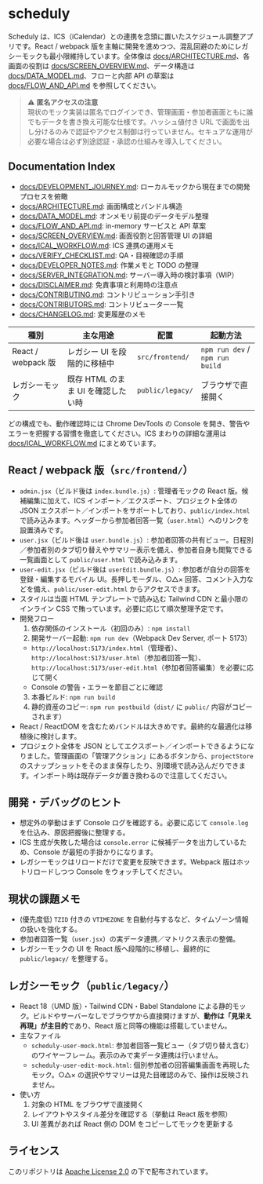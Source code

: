 # scheduly

Scheduly は、ICS（iCalendar）との連携を念頭に置いたスケジュール調整アプリです。React / webpack 版を主軸に開発を進めつつ、混乱回避のためにレガシーモックも最小限維持しています。全体像は [docs/ARCHITECTURE.md](docs/ARCHITECTURE.md)、各画面の役割は [docs/SCREEN_OVERVIEW.md](docs/SCREEN_OVERVIEW.md)、データ構造は [docs/DATA_MODEL.md](docs/DATA_MODEL.md)、フローと内部 API の草案は [docs/FLOW_AND_API.md](docs/FLOW_AND_API.md) を参照してください。

> ⚠ **匿名アクセスの注意**  
> 現状のモック実装は匿名でログインでき、管理画面・参加者画面ともに誰でもデータを書き換え可能な仕様です。ハッシュ値付き URL で画面を出し分けるのみで認証やアクセス制御は行っていません。セキュアな運用が必要な場合は必ず別途認証・承認の仕組みを導入してください。

## Documentation Index

- [docs/DEVELOPMENT_JOURNEY.md](docs/DEVELOPMENT_JOURNEY.md): ローカルモックから現在までの開発プロセスを俯瞰
- [docs/ARCHITECTURE.md](docs/ARCHITECTURE.md): 画面構成とバンドル構造
- [docs/DATA_MODEL.md](docs/DATA_MODEL.md): オンメモリ前提のデータモデル整理
- [docs/FLOW_AND_API.md](docs/FLOW_AND_API.md): in-memory サービスと API 草案
- [docs/SCREEN_OVERVIEW.md](docs/SCREEN_OVERVIEW.md): 画面役割と回答管理 UI の詳細
- [docs/ICAL_WORKFLOW.md](docs/ICAL_WORKFLOW.md): ICS 連携の運用メモ
- [docs/VERIFY_CHECKLIST.md](docs/VERIFY_CHECKLIST.md): QA・目視確認の手順
- [docs/DEVELOPER_NOTES.md](docs/DEVELOPER_NOTES.md): 作業メモと TODO の整理
- [docs/SERVER_INTEGRATION.md](docs/SERVER_INTEGRATION.md): サーバー導入時の検討事項（WIP）
- [docs/DISCLAIMER.md](docs/DISCLAIMER.md): 免責事項と利用時の注意点
- [docs/CONTRIBUTING.md](docs/CONTRIBUTING.md): コントリビューション手引き
- [docs/CONTRIBUTORS.md](docs/CONTRIBUTORS.md): コントリビューター一覧
- [docs/CHANGELOG.md](docs/CHANGELOG.md): 変更履歴のメモ

| 種別 | 主な用途 | 配置 | 起動方法 |
| ---- | -------- | ---- | -------- |
| React / webpack 版 | レガシー UI を段階的に移植中 | `src/frontend/` | `npm run dev` / `npm run build` |
| レガシーモック | 既存 HTML のまま UI を確認したい時 | `public/legacy/` | ブラウザで直接開く |

どの構成でも、動作確認時には Chrome DevTools の Console を開き、警告やエラーを把握する習慣を徹底してください。ICS まわりの詳細な運用は [docs/ICAL_WORKFLOW.md](docs/ICAL_WORKFLOW.md) にまとめています。

## React / webpack 版（`src/frontend/`）

- `admin.jsx`（ビルド後は `index.bundle.js`）: 管理者モックの React 版。候補編集に加えて、ICS インポート／エクスポート、プロジェクト全体の JSON エクスポート／インポートをサポートしており、`public/index.html` で読み込みます。ヘッダーから参加者回答一覧（`user.html`）へのリンクを設置済みです。
- `user.jsx`（ビルド後は `user.bundle.js`）: 参加者回答の共有ビュー。日程別／参加者別のタブ切り替えやサマリー表示を備え、参加者自身も閲覧できる一覧画面として `public/user.html` で読み込みます。
- `user-edit.jsx`（ビルド後は `userEdit.bundle.js`）: 参加者が自分の回答を登録・編集するモバイル UI。長押しモーダル、○△× 回答、コメント入力などを備え、`public/user-edit.html` からアクセスできます。
- スタイルは当面 HTML テンプレートで読み込む Tailwind CDN と最小限のインライン CSS で賄っています。必要に応じて順次整理予定です。
- 開発フロー
  1. 依存関係のインストール（初回のみ）: `npm install`
  2. 開発サーバー起動: `npm run dev`（Webpack Dev Server, ポート 5173）
    - `http://localhost:5173/index.html`（管理者）、`http://localhost:5173/user.html`（参加者回答一覧）、`http://localhost:5173/user-edit.html`（参加者回答編集）を必要に応じて開く
     - Console の警告・エラーを節目ごとに確認
  3. 本番ビルド: `npm run build`
  4. 静的資産のコピー: `npm run postbuild`（`dist/` に `public/` 内容がコピーされます）
- React / ReactDOM を含むためバンドルは大きめです。最終的な最適化は移植後に検討します。
- プロジェクト全体を JSON としてエクスポート／インポートできるようになりました。管理画面の「管理アクション」にあるボタンから、`projectStore` のスナップショットをそのまま保存したり、別環境で読み込んだりできます。インポート時は既存データが置き換わるので注意してください。

## 開発・デバッグのヒント

- 想定外の挙動はまず Console ログを確認する。必要に応じて `console.log` を仕込み、原因把握後に整理する。
- ICS 生成が失敗した場合は `console.error` に候補データを出力しているため、Console が最短の手掛かりになります。
- レガシーモックはリロードだけで変更を反映できます。Webpack 版はホットリロードしつつ Console をウォッチしてください。

## 現状の課題メモ

- (優先度低) `TZID` 付きの `VTIMEZONE` を自動付与するなど、タイムゾーン情報の扱いを強化する。
- 参加者回答一覧（`user.jsx`）の実データ連携／マトリクス表示の整備。
- レガシーモックの UI を React 版へ段階的に移植し、最終的に `public/legacy/` を整理する。

## レガシーモック（`public/legacy/`）

- React 18（UMD 版）・Tailwind CDN・Babel Standalone による静的モック。ビルドやサーバーなしでブラウザから直接開けますが、**動作は「見栄え再現」が主目的**であり、React 版と同等の機能は搭載していません。
- 主なファイル
  - `scheduly-user-mock.html`: 参加者回答一覧ビュー（タブ切り替え含む）のワイヤーフレーム。表示のみで実データ連携は行いません。
  - `scheduly-user-edit-mock.html`: 個別参加者の回答編集画面を再現したモック。○△× の選択やサマリーは見た目確認のみで、操作は反映されません。
- 使い方
  1. 対象の HTML をブラウザで直接開く
  2. レイアウトやスタイル差分を確認する（挙動は React 版を参照）
  3. UI 差異があれば React 側の DOM をコピーしてモックを更新する

## ライセンス

このリポジトリは [Apache License 2.0](LICENSE) の下で配布されています。
